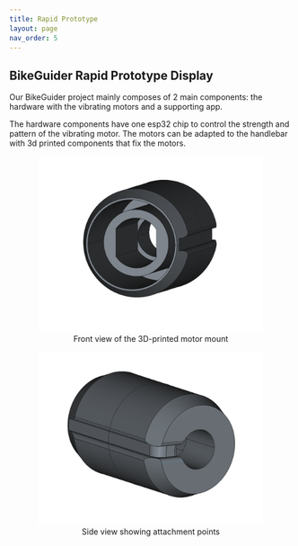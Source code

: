 ```yaml
---
title: Rapid Prototype
layout: page
nav_order: 5
---
```


## BikeGuider Rapid Prototype Display 

Our BikeGuider project mainly composes of 2 main components: the hardware with the vibrating motors and a supporting app.

The hardware components have one esp32 chip to control the strength and pattern of the vibrating motor. 
The motors can be adapted to the handlebar with 3d printed components that fix the motors. 

<div style="display: flex; justify-content: center; gap: 1rem; flex-wrap: wrap;">
  <figure style="margin: 0; text-align: center;">
    <img src="Images/handlebar_fixed_compon_1.png"
         alt="Front view of handlebar motor mount"
         width="400">
    <figcaption>Front view of the 3D-printed motor mount</figcaption>
  </figure>
  <figure style="margin: 0; text-align: center;">
    <img src="Images/handlebar_fixed_compon_2.png"
         alt="Side view of handlebar motor mount"
         width="400">
    <figcaption>Side view showing attachment points</figcaption>
  </figure>
</div>

